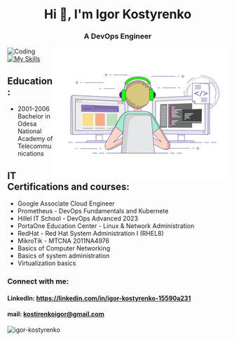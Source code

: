 <h1 align="center">Hi 👋, I'm Igor Kostyrenko</h1>
<h3 align="center">A DevOps Engineer</h3>


<img align="right" alt="Coding" width="400" src="https://raw.githubusercontent.com/devSouvik/devSouvik/master/gif3.gif">
<img align="left" alt="Coding" width="100" src="https://miro.medium.com/v2/resize:fit:640/format:webp/1*T59fnCvp71WqNeuytWGorA.png">

[![My Skills](https://skillicons.dev/icons?i=aws,gcp,git,github,kubernetes,docker,ansible,linux,bash,jenkins,vim,mysql,nginx,py,vscode&perline=3)](https://skillicons.dev)

## Education:
* 2001-2006  Bachelor in Odesa National Academy of Telecommunications

## IT Certifications and courses:
* Google Associate Cloud Engineer
* Prometheus - DevOps Fundamentals and Kubernete
* Hillel IT School  - DevOps Advanced 2023
* PortaOne Education Center   -  Linux & Network Administration
* RedHat  - Red Hat System Administration I (RHEL8)
* MikroTik   -  MTCNA  2011NA4976
* Basics of Computer Networking
* Basics of system administration 
* Virtualization basics

<h3 align="left">Connect with me:</h3>

#### LinkedIn:  https://linkedin.com/in/igor-kostyrenko-15590a231
#### mail: kostirenkoigor@gmail.com
 

<p align="left"> <img src="https://komarev.com/ghpvc/?username=igor-kostyrenko&label=Profile%20views&color=0e75b6&style=flat" alt="igor-kostyrenko" /> </p>
